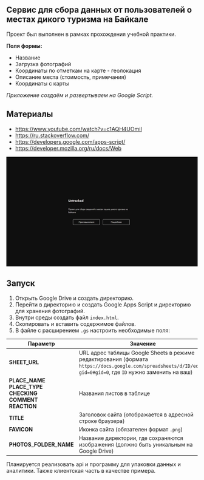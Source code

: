 
## Сервис для сбора данных от пользователей о местах дикого туризма на Байкале

Проект был выполнен в рамках прохождения учебной практики.

**Поля формы:**
- Название
- Загрузка фотографий
- Координаты по отметкам на карте - геолокация
- Описание места (стоимость, примечания)
- Координаты с карты

_Приложение создаём и развертываем на Google Script._

## Материалы
- https://www.youtube.com/watch?v=c1AQH4UOmiI
- https://ru.stackoverflow.com/
- https://developers.google.com/apps-script/
- https://developer.mozilla.org/ru/docs/Web

![Скриншот](./screens/1.jpg)

## Запуск
1. Открыть Google Drive и создать директорию.
2. Перейти в директорию и создать Google Apps Script и директорию для хранения фотографий.
3. Внутри среды создать файл `index.html`.
4. Скопировать и вставить содержимое файлов.
5. В файле с расширением `.gs` настроить необходимые поля:

| Параметр           | Значение |
|--------------------|----------|
| **SHEET_URL**      | URL адрес таблицы Google Sheets в режиме редактирования (формата `https://docs.google.com/spreadsheets/d/ID/edit?gid=0#gid=0`, где `ID` нужно заменить на ваш) |
| **PLACE_NAME**<br>**PLACE_TYPE**<br>**CHECKING**<br>**COMMENT**<br>**REACTION** | Названия листов в таблице |
| **TITLE**          | Заголовок сайта (отображается в адресной строке браузера) |
| **FAVICON**        | Иконка сайта (обязателен формат `.png`) |
| **PHOTOS_FOLDER_NAME** | Название директории, где сохраняются изображения (должно быть уникальным на Google Drive) |
Планируется реализовать api и программу для упаковки данных и аналитики. Также клиентская часть в качестве примера.
